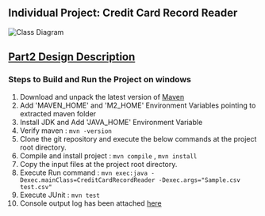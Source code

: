 ## Individual Project: Credit Card Record Reader

![Class Diagram](https://user-images.githubusercontent.com/27798889/80417302-6041a280-888a-11ea-8ece-af15465606af.jpg)

## [Part2 Design Description](https://github.com/gopinathsjsu/individual-project-snehapatil11/tree/master/Part2_Design)

### Steps to Build and Run the Project on windows

1. Download and unpack the latest version of [Maven](https://maven.apache.org/download.cgi)
2. Add 'MAVEN_HOME' and 'M2_HOME' Environment Variables pointing to extracted maven folder
3. Install JDK and Add 'JAVA_HOME' Environment Variable
4. Verify maven : `mvn -version`
5. Clone the git repository and execute the below commands at the project root directory.
6. Compile and install project : `mvn compile` , `mvn install`
7. Copy the input files at the project root directory.
8. Execute Run command : `mvn exec:java -Dexec.mainClass=CreditCardRecordReader -Dexec.args="Sample.csv test.csv"`
9. Execute JUnit : `mvn test`
10. Console output log has been attached [here](https://github.com/gopinathsjsu/individual-project-snehapatil11/blob/master/OutputLog.txt)
